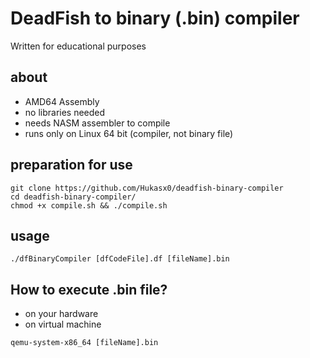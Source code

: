 # DeadFish to binary (.bin) compiler
Written for educational purposes
## about
- AMD64 Assembly
- no libraries needed
- needs NASM assembler to compile
- runs only on Linux 64 bit (compiler, not binary file)
## preparation for use
``` shell
git clone https://github.com/Hukasx0/deadfish-binary-compiler
cd deadfish-binary-compiler/
chmod +x compile.sh && ./compile.sh
```
## usage
``` shell
./dfBinaryCompiler [dfCodeFile].df [fileName].bin
```
## How to execute .bin file?
- on your hardware
- on virtual machine
``` shell
qemu-system-x86_64 [fileName].bin
```